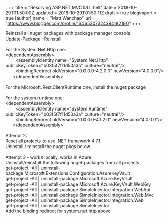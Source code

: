 +++
title = "Resolving ASP.NET MVC DLL hell"
date = 2018-10-29T01:50:00Z
updated = 2018-10-29T01:50:11Z
draft = true
blogimport = true 
[author]
	name = "Matt Wanchap"
	uri = "https://www.blogger.com/profile/16465307324394182190"
+++

Reinstall all nuget packages with package manager console:<br />Update-Package -Reinstall<br /><br />For the System.Net.Http one:<br />&lt;dependentAssembly&gt;<br />&nbsp; &nbsp; &nbsp; &nbsp; &lt;assemblyIdentity name="System.Net.Http" publicKeyToken="b03f5f7f11d50a3a" culture="neutral"/&gt;<br />&nbsp; &nbsp; &nbsp; &nbsp; &lt;bindingRedirect oldVersion="0.0.0.0-4.2.0.0" newVersion="4.0.0.0"/&gt;<br />&nbsp; &nbsp; &nbsp; &lt;/dependentAssembly&gt;<br /><br />For the&nbsp;Microsoft.Rest.ClientRuntime one, install the nuget package<br /><br />For the system.runtime one:<br />&lt;dependentAssembly&gt;<br />&nbsp; &nbsp; &nbsp; &nbsp; &lt;assemblyIdentity name="System.Runtime" publicKeyToken="b03f5f7f11d50a3a" culture="neutral"/&gt;<br />&nbsp; &nbsp; &nbsp; &nbsp; &lt;bindingRedirect oldVersion="0.0.0.0-4.1.2.0" newVersion="4.0.0.0"/&gt;<br />&nbsp; &nbsp; &nbsp; &lt;/dependentAssembly&gt;<br /><br />Attempt 2:<br />Reset all projects to use .NET framework 4.7.1<br />Uninstall / reinstall the nuget pkgs below<br /><br />Attempt 3 - works locally, works in Azure<br />Uninstall/reinstall the following nuget packages from all projects<br />get-project -All | uninstall-package&nbsp;Microsoft.Extensions.Configuration.AzureKeyVault<br />get-project -All | uninstall-package Microsoft.Azure.KeyVault<br />get-project -All | uninstall-package Microsoft.Azure.KeyVault.WebKey<br />get-project -All | uninstall-package SimpleInjector.Integration.WebApi<br />get-project -All | uninstall-package SimpleInjector.Integration.Web.Mvc<br />get-project -All | uninstall-package SimpleInjector.Integration.Web<br />get-project -All | uninstall-package SimpleInjector<br />Add the binding redirect for system.net.http above
